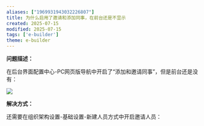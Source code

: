 ```yaml
---
aliases: ["1969931943032226807"]
title: 为什么启用了邀请和添加同事，在前台还是不显示
created: 2025-07-15
modified: 2025-07-15
tags: ['e-builder']
theme: e-builder
---
```


**问题描述：**

在后台界面配置中心-PC网页版导航中开启了“添加和邀请同事”，但是前台还是没有：

![](https://myhelpdoc.oss-cn-heyuan.aliyuncs.com/mdimages/37ab64613a99d52f60ee9ac085915458.jpg)

**解决方式：**

还需要在组织架构设置-基础设置-新建人员方式中开启邀请人员：

